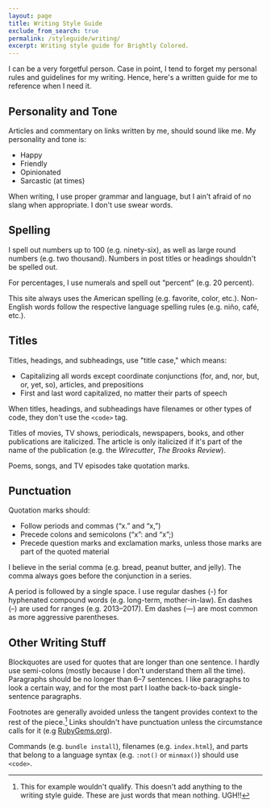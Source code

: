 ```yaml
---
layout: page
title: Writing Style Guide
exclude_from_search: true
permalink: /styleguide/writing/
excerpt: Writing style guide for Brightly Colored.
---
```


I can be a very forgetful person. Case in point, I tend to forget my personal rules and guidelines for my writing. Hence, here's a written guide for me to reference when I need it.

## Personality and Tone

Articles and commentary on links written by me, should sound like me. My personality and tone is:

- Happy
- Friendly
- Opinionated
- Sarcastic (at times)

When writing, I use proper grammar and language, but I ain't afraid of no slang when appropriate. I don't use swear words.

## Spelling

I spell out numbers up to 100 (e.g. ninety-six), as well as large round numbers (e.g. two thousand). Numbers in post titles or headings shouldn't be spelled out.

For percentages, I use numerals and spell out “percent” (e.g. 20 percent).

This site always uses the American spelling (e.g. favorite, color, etc.). Non-English words follow the respective language spelling rules (e.g. niño, café, etc.).

## Titles

Titles, headings, and subheadings, use "title case," which means:

- Capitalizing all words except coordinate conjunctions (for, and, nor, but, or, yet, so), articles, and prepositions
- First and last word capitalized, no matter their parts of speech

When titles, headings, and subheadings have filenames or other types of code, they don't use the `<code>` tag.

Titles of movies, TV shows, periodicals, newspapers, books, and other publications are italicized. The article is only italicized if it's part of the name of the publication (e.g. the *Wirecutter*, *The Brooks Review*).

Poems, songs, and TV episodes take quotation marks.

## Punctuation

Quotation marks should:

- Follow periods and commas (“x.” and “x,”)
- Precede colons and semicolons (“x”: and “x”;)
- Precede question marks and exclamation marks, unless those marks are part of the quoted material

I believe in the serial comma (e.g. bread, peanut butter, and jelly). The comma always goes before the conjunction in a series.

A period is followed by a single space. I use regular dashes (-) for hyphenated compound words (e.g. long-term, mother-in-law). En dashes (–) are used for ranges (e.g. 2013–2017). Em dashes (—) are most common as more aggressive parentheses.

## Other Writing Stuff

Blockquotes are used for quotes that are longer than one sentence. I hardly use semi-colons (mostly because I don't understand them all the time). Paragraphs should be no longer than 6–7 sentences. I like paragraphs to look a certain way, and for the most part I loathe back-to-back single-sentence paragraphs.

Footnotes are generally avoided unless the tangent provides context to the rest of the piece.[^piece] Links shouldn't have punctuation unless the circumstance calls for it (e.g [RubyGems.org](https://rubygems.org/)).

Commands (e.g. `bundle install`), filenames (e.g. `index.html`), and parts that belong to a language syntax (e.g. `:not()` or `minmax()`) should use `<code>`.

[^piece]: This for example wouldn't qualify. This doesn't add anything to the writing style guide. These are just words that mean nothing. UGH!!
